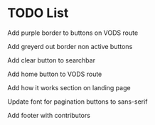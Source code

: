 # TODO List

Add purple border to buttons on VODS route

Add greyerd out border non active buttons

Add clear button to searchbar

Add home button to VODS route

Add how it works section on landing page

Update font for pagination buttons to sans-serif

Add footer with contributors